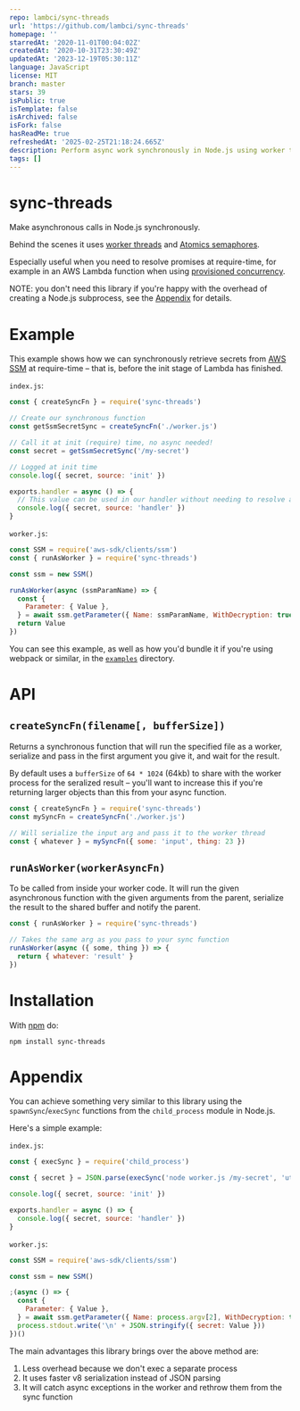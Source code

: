```yaml
---
repo: lambci/sync-threads
url: 'https://github.com/lambci/sync-threads'
homepage: ''
starredAt: '2020-11-01T00:04:02Z'
createdAt: '2020-10-31T23:30:49Z'
updatedAt: '2023-12-19T05:30:11Z'
language: JavaScript
license: MIT
branch: master
stars: 39
isPublic: true
isTemplate: false
isArchived: false
isFork: false
hasReadMe: true
refreshedAt: '2025-02-25T21:18:24.665Z'
description: Perform async work synchronously in Node.js using worker threads
tags: []
---
```


# sync-threads

Make asynchronous calls in Node.js synchronously.

Behind the scenes it uses [worker threads](https://nodejs.org/api/worker_threads.html) and [Atomics semaphores](https://developer.mozilla.org/en-US/docs/Web/JavaScript/Reference/Global_Objects/Atomics).

Especially useful when you need to resolve promises at require-time,
for example in an AWS Lambda function when using [provisioned concurrency](https://docs.aws.amazon.com/lambda/latest/dg/configuration-concurrency.html#configuration-concurrency-provisioned).

NOTE: you don't need this library if you're happy with the overhead of creating a Node.js subprocess,
see the [Appendix](#appendix) for details.

# Example

This example shows how we can synchronously retrieve secrets from [AWS SSM](https://docs.aws.amazon.com/systems-manager/latest/userguide/systems-manager-parameter-store.html)
at require-time – that is, before the init stage of Lambda has finished.

`index.js`:

```js
const { createSyncFn } = require('sync-threads')

// Create our synchronous function
const getSsmSecretSync = createSyncFn('./worker.js')

// Call it at init (require) time, no async needed!
const secret = getSsmSecretSync('/my-secret')

// Logged at init time
console.log({ secret, source: 'init' })

exports.handler = async () => {
  // This value can be used in our handler without needing to resolve anything async
  console.log({ secret, source: 'handler' })
}
```

`worker.js`:

```js
const SSM = require('aws-sdk/clients/ssm')
const { runAsWorker } = require('sync-threads')

const ssm = new SSM()

runAsWorker(async (ssmParamName) => {
  const {
    Parameter: { Value },
  } = await ssm.getParameter({ Name: ssmParamName, WithDecryption: true }).promise()
  return Value
})
```

You can see this example, as well as how you'd bundle it if you're using webpack or similar, in the [`examples`](./examples) directory.

# API

## `createSyncFn(filename[, bufferSize])`

Returns a synchronous function that will run the specified file as a worker, serialize and pass in the first argument you give it, and wait for the result.

By default uses a `bufferSize` of `64 * 1024` (64kb) to share with the worker process for the seralized result – you'll want to increase this if you're returning larger objects than this from your async function.

```js
const { createSyncFn } = require('sync-threads')
const mySyncFn = createSyncFn('./worker.js')

// Will serialize the input arg and pass it to the worker thread
const { whatever } = mySyncFn({ some: 'input', thing: 23 })
```

## `runAsWorker(workerAsyncFn)`

To be called from inside your worker code. It will run the given asynchronous function with the given arguments from the parent, serialize the result to the shared buffer and notify the parent.

```js
const { runAsWorker } = require('sync-threads')

// Takes the same arg as you pass to your sync function
runAsWorker(async ({ some, thing }) => {
  return { whatever: 'result' }
})
```

# Installation

With [npm](http://npmjs.org/) do:

```
npm install sync-threads
```

# Appendix

You can achieve something very similar to this library using the
`spawnSync`/`execSync` functions from the `child_process` module in Node.js.

Here's a simple example:

`index.js`:

```js
const { execSync } = require('child_process')

const { secret } = JSON.parse(execSync('node worker.js /my-secret', 'utf8').trim().split('\n').pop())

console.log({ secret, source: 'init' })

exports.handler = async () => {
  console.log({ secret, source: 'handler' })
}
```

`worker.js`:

```js
const SSM = require('aws-sdk/clients/ssm')

const ssm = new SSM()

;(async () => {
  const {
    Parameter: { Value },
  } = await ssm.getParameter({ Name: process.argv[2], WithDecryption: true }).promise()
  process.stdout.write('\n' + JSON.stringify({ secret: Value }))
})()
```

The main advantages this library brings over the above method are:

1. Less overhead because we don't exec a separate process
2. It uses faster v8 serialization instead of JSON parsing
3. It will catch async exceptions in the worker and rethrow them from the sync function
